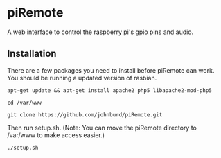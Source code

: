 # piRemote
A web interface to control the raspberry pi's gpio pins and audio.
## Installation
There are a few packages you need to install before piRemote can work. You should be running a updated version of rasbian.
```
apt-get update && apt-get install apache2 php5 libapache2-mod-php5
```
```
cd /var/www
```
```
git clone https://github.com/johnburd/piRemote.git
```
Then run setup.sh. (Note: You can move the piRemote directory to /var/www to make access easier.)
```
./setup.sh
```
